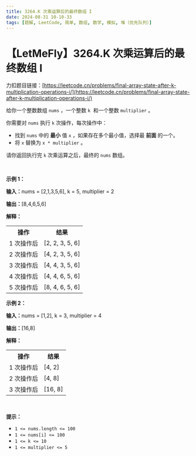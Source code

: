 ```yaml
---
title: 3264.K 次乘运算后的最终数组 I
date: 2024-08-31 10-10-33
tags: [题解, LeetCode, 简单, 数组, 数学, 模拟, 堆（优先队列）]
---
```


# 【LetMeFly】3264.K 次乘运算后的最终数组 I

力扣题目链接：[https://leetcode.cn/problems/final-array-state-after-k-multiplication-operations-i/](https://leetcode.cn/problems/final-array-state-after-k-multiplication-operations-i/)

<p>给你一个整数数组&nbsp;<code>nums</code>&nbsp;，一个整数&nbsp;<code>k</code>&nbsp;&nbsp;和一个整数&nbsp;<code>multiplier</code>&nbsp;。</p>

<p>你需要对 <code>nums</code>&nbsp;执行 <code>k</code>&nbsp;次操作，每次操作中：</p>

<ul>
	<li>找到 <code>nums</code>&nbsp;中的 <strong>最小</strong>&nbsp;值&nbsp;<code>x</code>&nbsp;，如果存在多个最小值，选择最 <strong>前面</strong>&nbsp;的一个。</li>
	<li>将 <code>x</code>&nbsp;替换为&nbsp;<code>x * multiplier</code>&nbsp;。</li>
</ul>

<p>请你返回执行完 <code>k</code>&nbsp;次乘运算之后，最终的 <code>nums</code>&nbsp;数组。</p>

<p>&nbsp;</p>

<p><strong class="example">示例 1：</strong></p>

<div class="example-block">
<p><span class="example-io"><b>输入：</b>nums = [2,1,3,5,6], k = 5, multiplier = 2</span></p>

<p><span class="example-io"><b>输出：</b>[8,4,6,5,6]</span></p>

<p><strong>解释：</strong></p>

<table>
	<tbody>
		<tr>
			<th>操作</th>
			<th>结果</th>
		</tr>
		<tr>
			<td>1 次操作后</td>
			<td>[2, 2, 3, 5, 6]</td>
		</tr>
		<tr>
			<td>2 次操作后</td>
			<td>[4, 2, 3, 5, 6]</td>
		</tr>
		<tr>
			<td>3 次操作后</td>
			<td>[4, 4, 3, 5, 6]</td>
		</tr>
		<tr>
			<td>4 次操作后</td>
			<td>[4, 4, 6, 5, 6]</td>
		</tr>
		<tr>
			<td>5 次操作后</td>
			<td>[8, 4, 6, 5, 6]</td>
		</tr>
	</tbody>
</table>
</div>

<p><strong class="example">示例 2：</strong></p>

<div class="example-block">
<p><span class="example-io"><b>输入：</b></span>nums = [1,2], k = 3, multiplier = 4</p>

<p><span class="example-io"><b>输出：</b></span>[16,8]</p>

<p><strong>解释：</strong></p>

<table>
	<tbody>
		<tr>
			<th>操作</th>
			<th>结果</th>
		</tr>
		<tr>
			<td>1 次操作后</td>
			<td>[4, 2]</td>
		</tr>
		<tr>
			<td>2 次操作后</td>
			<td>[4, 8]</td>
		</tr>
		<tr>
			<td>3 次操作后</td>
			<td>[16, 8]</td>
		</tr>
	</tbody>
</table>
</div>

<p>&nbsp;</p>

<p><strong>提示：</strong></p>

<ul>
	<li><code>1 &lt;= nums.length &lt;= 100</code></li>
	<li><code>1 &lt;= nums[i] &lt;= 100</code></li>
	<li><code>1 &lt;= k &lt;= 10</code></li>
	<li><code>1 &lt;= multiplier &lt;= 5</code></li>
</ul>


    